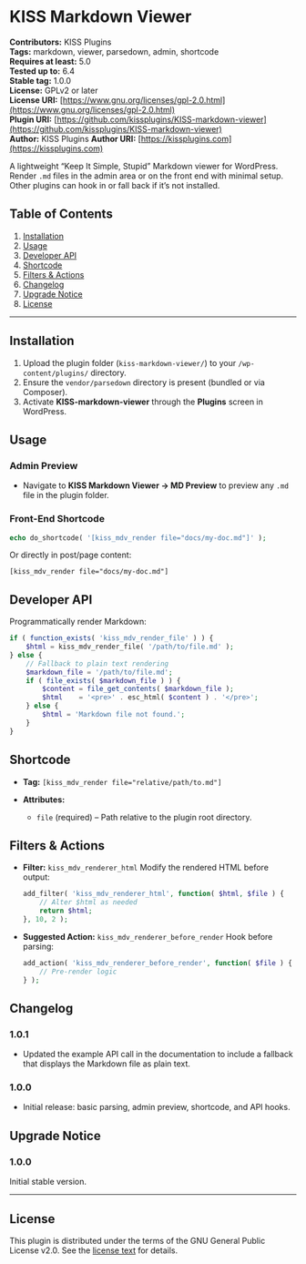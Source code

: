 # KISS Markdown Viewer

**Contributors:** KISS Plugins  
**Tags:** markdown, viewer, parsedown, admin, shortcode  
**Requires at least:** 5.0  
**Tested up to:** 6.4   
**Stable tag:** 1.0.0  
**License:** GPLv2 or later  
**License URI:** [https://www.gnu.org/licenses/gpl-2.0.html](https://www.gnu.org/licenses/gpl-2.0.html)  
**Plugin URI:** [https://github.com/kissplugins/KISS-markdown-viewer](https://github.com/kissplugins/KISS-markdown-viewer)  
**Author:** KISS Plugins
**Author URI:** [https://kissplugins.com](https://kissplugins.com)  

A lightweight “Keep It Simple, Stupid” Markdown viewer for WordPress. Render `.md` files in the admin area or on the front end with minimal setup. Other plugins can hook in or fall back if it’s not installed.

## Table of Contents

1. [Installation](#installation)
2. [Usage](#usage)
3. [Developer API](#developer-api)
4. [Shortcode](#shortcode)
5. [Filters & Actions](#filters--actions)
6. [Changelog](#changelog)
7. [Upgrade Notice](#upgrade-notice)
8. [License](#license)

---

## Installation

1. Upload the plugin folder (`kiss-markdown-viewer/`) to your `/wp-content/plugins/` directory.
2. Ensure the `vendor/parsedown` directory is present (bundled or via Composer).
3. Activate **KISS-markdown-viewer** through the **Plugins** screen in WordPress.

## Usage

### Admin Preview

* Navigate to **KISS Markdown Viewer → MD Preview** to preview any `.md` file in the plugin folder.

### Front-End Shortcode

```php
echo do_shortcode( '[kiss_mdv_render file="docs/my-doc.md"]' );
```

Or directly in post/page content:

```
[kiss_mdv_render file="docs/my-doc.md"]
```

## Developer API

Programmatically render Markdown:

```php
if ( function_exists( 'kiss_mdv_render_file' ) ) {
    $html = kiss_mdv_render_file( '/path/to/file.md' );
} else {
    // Fallback to plain text rendering
    $markdown_file = '/path/to/file.md';
    if ( file_exists( $markdown_file ) ) {
        $content = file_get_contents( $markdown_file );
        $html    = '<pre>' . esc_html( $content ) . '</pre>';
    } else {
        $html = 'Markdown file not found.';
    }
}
```

## Shortcode

* **Tag:** `[kiss_mdv_render file="relative/path/to.md"]`
* **Attributes:**

  * `file` (required) – Path relative to the plugin root directory.

## Filters & Actions

* **Filter:** `kiss_mdv_renderer_html`
  Modify the rendered HTML before output:

  ```php
  add_filter( 'kiss_mdv_renderer_html', function( $html, $file ) {
      // Alter $html as needed
      return $html;
  }, 10, 2 );
  ```

* **Suggested Action:** `kiss_mdv_renderer_before_render`
  Hook before parsing:

  ```php
  add_action( 'kiss_mdv_renderer_before_render', function( $file ) {
      // Pre-render logic
  } );
  ```

## Changelog

### 1.0.1

* Updated the example API call in the documentation to include a fallback that displays the Markdown file as plain text.

### 1.0.0

* Initial release: basic parsing, admin preview, shortcode, and API hooks.

## Upgrade Notice

### 1.0.0

Initial stable version.

---

## License

This plugin is distributed under the terms of the GNU General Public License v2.0.
See the [license text](https://www.gnu.org/licenses/gpl-2.0.html) for details.

